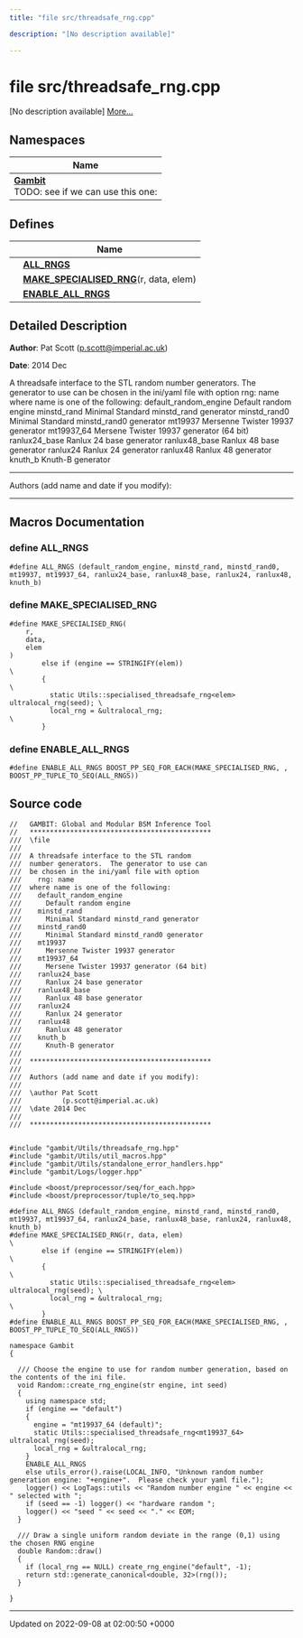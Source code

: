 ```yaml
---
title: "file src/threadsafe_rng.cpp"

description: "[No description available]"

---
```


# file src/threadsafe_rng.cpp

[No description available] [More...](#detailed-description)

## Namespaces

| Name           |
| -------------- |
| **[Gambit](/documentation/code/namespaces/namespacegambit/)** <br>TODO: see if we can use this one:  |

## Defines

|                | Name           |
| -------------- | -------------- |
|  | **[ALL_RNGS](/documentation/code/files/threadsafe__rng_8cpp/#define-threadsafe-rng-cpp-all-rngs)**  |
|  | **[MAKE_SPECIALISED_RNG](/documentation/code/files/threadsafe__rng_8cpp/#define-threadsafe-rng-cpp-make-specialised-rng)**(r, data, elem)  |
|  | **[ENABLE_ALL_RNGS](/documentation/code/files/threadsafe__rng_8cpp/#define-threadsafe-rng-cpp-enable-all-rngs)**  |

## Detailed Description


**Author**: Pat Scott ([p.scott@imperial.ac.uk](mailto:p.scott@imperial.ac.uk)) 

**Date**: 2014 Dec

A threadsafe interface to the STL random number generators. The generator to use can be chosen in the ini/yaml file with option rng: name where name is one of the following: default_random_engine Default random engine minstd_rand Minimal Standard minstd_rand generator minstd_rand0 Minimal Standard minstd_rand0 generator mt19937 Mersenne Twister 19937 generator mt19937_64 Mersene Twister 19937 generator (64 bit) ranlux24_base Ranlux 24 base generator ranlux48_base Ranlux 48 base generator ranlux24 Ranlux 24 generator ranlux48 Ranlux 48 generator knuth_b Knuth-B generator



------------------

Authors (add name and date if you modify):



------------------




## Macros Documentation

### define ALL_RNGS

```
#define ALL_RNGS (default_random_engine, minstd_rand, minstd_rand0, mt19937, mt19937_64, ranlux24_base, ranlux48_base, ranlux24, ranlux48, knuth_b)
```


### define MAKE_SPECIALISED_RNG

```
#define MAKE_SPECIALISED_RNG(
    r,
    data,
    elem
)
        else if (engine == STRINGIFY(elem))                                    \
        {                                                                      \
          static Utils::specialised_threadsafe_rng<elem> ultralocal_rng(seed); \
          local_rng = &ultralocal_rng;                                         \
        }
```


### define ENABLE_ALL_RNGS

```
#define ENABLE_ALL_RNGS BOOST_PP_SEQ_FOR_EACH(MAKE_SPECIALISED_RNG, , BOOST_PP_TUPLE_TO_SEQ(ALL_RNGS))
```


## Source code

```
//   GAMBIT: Global and Modular BSM Inference Tool
//   *********************************************
///  \file
///
///  A threadsafe interface to the STL random
///  number generators.  The generator to use can
///  be chosen in the ini/yaml file with option
///    rng: name
///  where name is one of the following:
///    default_random_engine
///      Default random engine
///    minstd_rand
///      Minimal Standard minstd_rand generator
///    minstd_rand0
///      Minimal Standard minstd_rand0 generator
///    mt19937
///      Mersenne Twister 19937 generator
///    mt19937_64
///      Mersene Twister 19937 generator (64 bit)
///    ranlux24_base
///      Ranlux 24 base generator
///    ranlux48_base
///      Ranlux 48 base generator
///    ranlux24
///      Ranlux 24 generator
///    ranlux48
///      Ranlux 48 generator
///    knuth_b
///      Knuth-B generator
///
///  *********************************************
///
///  Authors (add name and date if you modify):
///
///  \author Pat Scott
///          (p.scott@imperial.ac.uk)
///  \date 2014 Dec
///
///  *********************************************


#include "gambit/Utils/threadsafe_rng.hpp"
#include "gambit/Utils/util_macros.hpp"
#include "gambit/Utils/standalone_error_handlers.hpp"
#include "gambit/Logs/logger.hpp"

#include <boost/preprocessor/seq/for_each.hpp>
#include <boost/preprocessor/tuple/to_seq.hpp>

#define ALL_RNGS (default_random_engine, minstd_rand, minstd_rand0, mt19937, mt19937_64, ranlux24_base, ranlux48_base, ranlux24, ranlux48, knuth_b)
#define MAKE_SPECIALISED_RNG(r, data, elem)                                    \
        else if (engine == STRINGIFY(elem))                                    \
        {                                                                      \
          static Utils::specialised_threadsafe_rng<elem> ultralocal_rng(seed); \
          local_rng = &ultralocal_rng;                                         \
        }
#define ENABLE_ALL_RNGS BOOST_PP_SEQ_FOR_EACH(MAKE_SPECIALISED_RNG, , BOOST_PP_TUPLE_TO_SEQ(ALL_RNGS))

namespace Gambit
{

  /// Choose the engine to use for random number generation, based on the contents of the ini file.
  void Random::create_rng_engine(str engine, int seed)
  {
    using namespace std;
    if (engine == "default")
    {
      engine = "mt19937_64 (default)";
      static Utils::specialised_threadsafe_rng<mt19937_64> ultralocal_rng(seed);
      local_rng = &ultralocal_rng;
    }
    ENABLE_ALL_RNGS
    else utils_error().raise(LOCAL_INFO, "Unknown random number generation engine: "+engine+".  Please check your yaml file.");
    logger() << LogTags::utils << "Random number engine " << engine << " selected with ";
    if (seed == -1) logger() << "hardware random ";
    logger() << "seed " << seed << "." << EOM;
  }

  /// Draw a single uniform random deviate in the range (0,1) using the chosen RNG engine
  double Random::draw()
  {
    if (local_rng == NULL) create_rng_engine("default", -1);
    return std::generate_canonical<double, 32>(rng());
  }

}
```


-------------------------------

Updated on 2022-09-08 at 02:00:50 +0000
